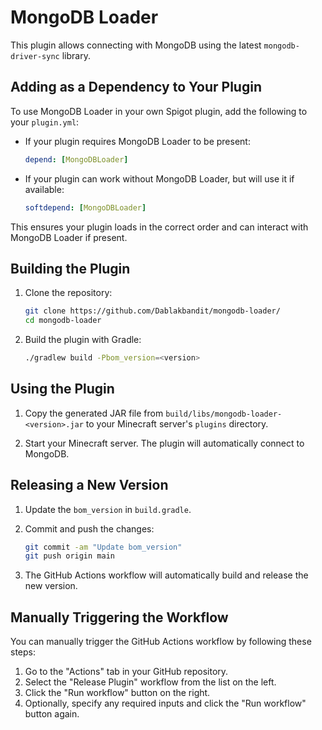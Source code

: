 # MongoDB Loader

This plugin allows connecting with MongoDB using the latest `mongodb-driver-sync` library.

## Adding as a Dependency to Your Plugin

To use MongoDB Loader in your own Spigot plugin, add the following to your `plugin.yml`:

- If your plugin requires MongoDB Loader to be present:
  ```yaml
  depend: [MongoDBLoader]
  ```
- If your plugin can work without MongoDB Loader, but will use it if available:
  ```yaml
  softdepend: [MongoDBLoader]
  ```

This ensures your plugin loads in the correct order and can interact with MongoDB Loader if present.

## Building the Plugin

1. Clone the repository:

   ```sh
   git clone https://github.com/Dablakbandit/mongodb-loader/
   cd mongodb-loader
   ```

2. Build the plugin with Gradle:
   ```sh
   ./gradlew build -Pbom_version=<version>
   ```

## Using the Plugin

1. Copy the generated JAR file from `build/libs/mongodb-loader-<version>.jar` to your Minecraft server's `plugins` directory.

2. Start your Minecraft server. The plugin will automatically connect to MongoDB.

## Releasing a New Version

1. Update the `bom_version` in `build.gradle`.

2. Commit and push the changes:

   ```sh
   git commit -am "Update bom_version"
   git push origin main
   ```

3. The GitHub Actions workflow will automatically build and release the new version.

## Manually Triggering the Workflow

You can manually trigger the GitHub Actions workflow by following these steps:

1. Go to the "Actions" tab in your GitHub repository.
2. Select the "Release Plugin" workflow from the list on the left.
3. Click the "Run workflow" button on the right.
4. Optionally, specify any required inputs and click the "Run workflow" button again.
